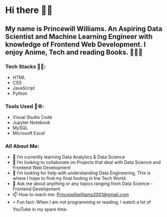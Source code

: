 # Hi there 👋🍃
## My name is Princewill Williams. An Aspiring Data Scientist and Machine Learning Engineer with knowledge of Frontend Web Development. I enjoy Anime, Tech and reading Books. 🥷🧑‍🏫

### Tech Stacks 👨‍💻:
- HTML
- CSS
- JavaScript
- Python

### Tools Used 🔧⚙:
- Visual Studio Code
- Jupyter Notebook
- MySQL
- Microsoft Excel

### All About Me: 
- 🌱 I’m currently learning Data Analytics & Data Science
- 👯 I’m looking to collaborate on Projects that deal with Data Science and Frontend Web Development
- 🤔 I’m looking for help with understanding Data Engineering, This is where I hope to find my final footing in the Tech World. 
- 💬 Ask me about anything or any topics ranging from Data Science - Frontend Development
- 📫 How to reach me: Princewillwilliams2001@gmail.com
- ⚡ Fun fact: When I am not programming or reading, I watch a lot of YouTube in my spare time. 
